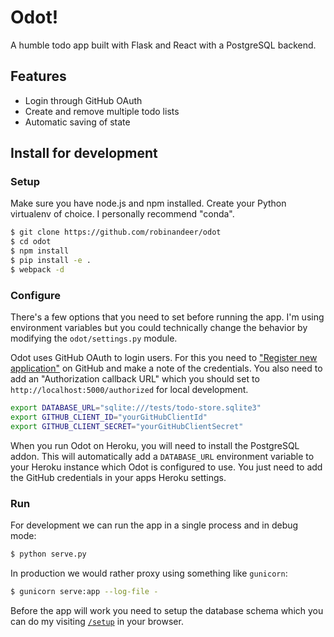 # Odot!
A humble todo app built with Flask and React with a PostgreSQL backend.

## Features
- Login through GitHub OAuth
- Create and remove multiple todo lists
- Automatic saving of state

## Install for development

### Setup
Make sure you have node.js and npm installed. Create your Python virtualenv of choice. I personally recommend "conda".

```bash
$ git clone https://github.com/robinandeer/odot
$ cd odot
$ npm install
$ pip install -e .
$ webpack -d
```

### Configure
There's a few options that you need to set before running the app. I'm using environment variables but you could technically change the behavior by modifying the `odot/settings.py` module.

Odot uses GitHub OAuth to login users. For this you need to ["Register new application"](https://github.com/settings/applications/new) on GitHub and make a note of the credentials. You also need to add an "Authorization callback URL" which you should set to `http://localhost:5000/authorized` for local development.

```bash
export DATABASE_URL="sqlite:///tests/todo-store.sqlite3"
export GITHUB_CLIENT_ID="yourGitHubClientId"
export GITHUB_CLIENT_SECRET="yourGitHubClientSecret"
```

When you run Odot on Heroku, you will need to install the PostgreSQL addon. This will automatically add a `DATABASE_URL` environment variable to your Heroku instance which Odot is configured to use. You just need to add the GitHub credentials in your apps Heroku settings.

### Run
For development we can run the app in a single process and in debug mode:

```bash
$ python serve.py
```

In production we would rather proxy using something like `gunicorn`:

```bash
$ gunicorn serve:app --log-file -
```

Before the app will work you need to setup the database schema which you can do my visiting [`/setup`](http://localhost:5000/setup) in your browser.
